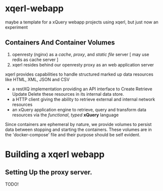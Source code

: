 # xqerl-webapp
maybe a template for a xQuery webapp projects using xqerl, but just now an experiment

## Containers And Container Volumes

1. openresty (nginx) as a *cache*, *proxy*, and *static file* server  [ may use redis as cache server ]
2. xqerl resides behind our openresty proxy as an web application server

xqerl provides capabilities to handle structured marked up data resources like HTML, XML, JSON and CSV
 - a restXQ implementation providing an API interface to Create Retrieve Update Delete these resources in its internal data store.
 - a HTTP client giving the ability to retrieve external and internal network resources 
 - an xQuery application engine to retrieve, query and transform data resources via the *functional*, *typed* **xQuery** language

Since containers are ephemeral by nature, 
we provide volumes to persist data between stopping and starting the containers.
These volumes are in the 'docker-compose' file and their purpose should be self evident.

# Building a xqerl webapp





## Setting Up the proxy server.

TODO!









